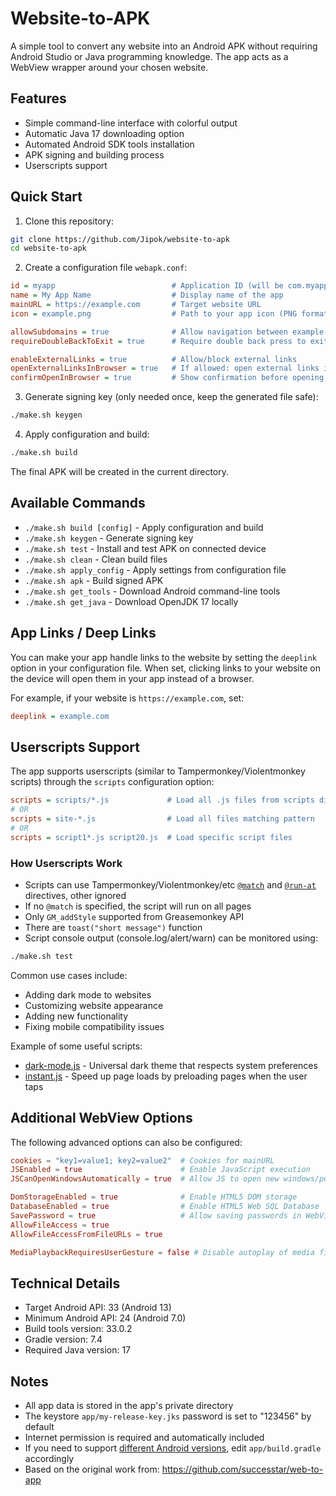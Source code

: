 # Website-to-APK

A simple tool to convert any website into an Android APK without requiring Android Studio or Java programming knowledge. The app acts as a WebView wrapper around your chosen website.

## Features

- Simple command-line interface with colorful output
- Automatic Java 17 downloading option
- Automated Android SDK tools installation
- APK signing and building process
- Userscripts support

## Quick Start

1. Clone this repository:
```bash
git clone https://github.com/Jipok/website-to-apk
cd website-to-apk
```

2. Create a configuration file `webapk.conf`:
```ini
id = myapp                          # Application ID (will be com.myapp.webtoapk)
name = My App Name                  # Display name of the app
mainURL = https://example.com       # Target website URL
icon = example.png                  # Path to your app icon (PNG format)

allowSubdomains = true              # Allow navigation between example.com and sub.example.com
requireDoubleBackToExit = true      # Require double back press to exit app

enableExternalLinks = true          # Allow/block external links
openExternalLinksInBrowser = true   # If allowed: open external links in browser or WebView
confirmOpenInBrowser = true         # Show confirmation before opening external browser
```

3. Generate signing key (only needed once, keep the generated file safe):
```bash
./make.sh keygen
```

4. Apply configuration and build:
```bash
./make.sh build
```

The final APK will be created in the current directory.

## Available Commands

- `./make.sh build [config]` - Apply configuration and build
- `./make.sh keygen` - Generate signing key
- `./make.sh test` - Install and test APK on connected device
- `./make.sh clean` - Clean build files
- `./make.sh apply_config` - Apply settings from configuration file
- `./make.sh apk` - Build signed APK
- `./make.sh get_tools` - Download Android command-line tools
- `./make.sh get_java` - Download OpenJDK 17 locally

## App Links / Deep Links

You can make your app handle links to the website by setting the `deeplink` option in your configuration file. When set, clicking links to your website on the device will open them in your app instead of a browser.

For example, if your website is `https://example.com`, set:
```ini
deeplink = example.com
```

## Userscripts Support

The app supports userscripts (similar to Tampermonkey/Violentmonkey scripts) through the `scripts` configuration option:

```ini
scripts = scripts/*.js             # Load all .js files from scripts directory
# OR
scripts = site-*.js                # Load all files matching pattern
# OR
scripts = script1*.js script20.js  # Load specific script files
```

### How Userscripts Work

- Scripts can use Tampermonkey/Violentmonkey/etc [`@match`](https://violentmonkey.github.io/api/metadata-block/#match--exclude-match) and [`@run-at`](https://violentmonkey.github.io/api/metadata-block/#run-at) directives, other ignored
- If no `@match` is specified, the script will run on all pages
- Only `GM_addStyle` supported from Greasemonkey API
- There are `toast("short message")` function
- Script console output (console.log/alert/warn) can be monitored using:
```bash
./make.sh test
```

Common use cases include:
- Adding dark mode to websites
- Customizing website appearance
- Adding new functionality
- Fixing mobile compatibility issues

Example of some useful scripts:
- [dark-mode.js](https://gist.github.com/Jipok/01d12591491816625649a467db898518) - Universal dark theme that respects system preferences
- [instant.js](https://raw.githubusercontent.com/instantpage/instant.page/refs/heads/master/instantpage.js) - Speed up page loads by preloading pages when the user taps

## Additional WebView Options
The following advanced options can also be configured:
```toml
cookies = "key1=value1; key2=value2"  # Cookies for mainURL
JSEnabled = true                      # Enable JavaScript execution
JSCanOpenWindowsAutomatically = true  # Allow JS to open new windows/popups

DomStorageEnabled = true              # Enable HTML5 DOM storage
DatabaseEnabled = true                # Enable HTML5 Web SQL Database
SavePassword = true                   # Allow saving passwords in WebView
AllowFileAccess = true
AllowFileAccessFromFileURLs = true

MediaPlaybackRequiresUserGesture = false # Disable autoplay of media files
```

## Technical Details

- Target Android API: 33 (Android 13)
- Minimum Android API: 24 (Android 7.0)
- Build tools version: 33.0.2
- Gradle version: 7.4
- Required Java version: 17

## Notes

- All app data is stored in the app's private directory
- The keystore `app/my-release-key.jks` password is set to "123456" by default
- Internet permission is required and automatically included
- If you need to support [different Android versions](https://apilevels.com/), edit `app/build.gradle` accordingly
- Based on the original work from: https://github.com/successtar/web-to-app  
